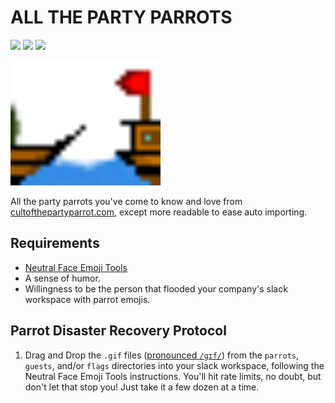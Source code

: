 # ALL THE PARTY PARROTS
![](https://camo.githubusercontent.com/cfcaf3a99103d61f387761e5fc445d9ba0203b01/68747470733a2f2f7472617669732d63692e6f72672f6477796c2f657374612e7376673f6272616e63683d6d6173746572)
![](https://camo.githubusercontent.com/c083333f822a3565a4af30e6da48224120acb7a2/68747470733a2f2f736e796b2e696f2f746573742f6769746875622f6477796c2f686170692d617574682d6a7774322f62616467652e7376673f74617267657446696c653d7061636b6167652e6a736f6e)
![](https://camo.githubusercontent.com/facfcb6afd684d2c9701c7d6add65f391fdf86fc/68747470733a2f2f696d672e736869656c64732e696f2f636f6465636f762f632f6769746875622f6477796c2f686170692d617574682d6a7774322e7376673f6d61784167653d32353932303030)

<img src="parrots/shipit-parrot.gif" height="200" />

All the party parrots you've come to know and love from [cultofthepartyparrot.com](https://cultofthepartyparrot.com/), except more readable to ease auto importing.

## Requirements

- [Neutral Face Emoji Tools](https://chrome.google.com/webstore/detail/neutral-face-emoji-tools/anchoacphlfbdomdlomnbbfhcmcdmjej)
- A sense of humor.
- Willingness to be the person that flooded your company's slack workspace with parrot emojis.

## Parrot Disaster Recovery Protocol

1. Drag and Drop the `.gif` files ([pronounced `/ɡɪf/`](https://youtu.be/8LRllx9RVDs)) from the `parrots`, `guests`, and/or `flags` directories into your slack workspace, following the Neutral Face Emoji Tools instructions.  You'll hit rate limits, no doubt, but don't let that stop you!  Just take it a few dozen at a time.